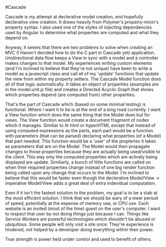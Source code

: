 #Cascade

Cascade is my attempt at declerative model creation, and hopefully declerative view creation.  It draws heavily from Polymer's property-mixin's property syntax.  I also used one of the styles of injecting dependencies used by Angular to determine what properties are computed and what they depend on.

Anyway, it seems that there are two problems to solve when creating an MVC (I Haven't decided how to do the C part in Cascade yet) application.  Unidirectional data flow keeps a View in sync with a model and a controller makes changes to that model.  My experiences writing custom elements (and I'm inclined to believe that they're not unique) have been to write a model as a javascript class and call all of my 'update' functions that update the view from within my property setters.  The Cascade Model function does all of that logic automatically.  It takes an object of properties (examples are in the model.unit.js file) and creates a Directed Acyclic Graph that shows which properties depend (are computed from) other properties.

That's the part of Cascade which (based on some minimal testing) is functional.  Where I want it to be is at the end of a long road currently.  I want a View function which does the same thing that the Model does but for views.  The View function would create a document fragment of nodes which it manages.  Similiar to lit-html or hyperHTML except that instead of using computed expressions as the parts, each part would be a function with parameters (that can be parsed) declaring what properties (of a Model) that part needed.  This function would be a 'user' of the propteries it takes as parameters that are on the Model.  The Model would then propagate changes to those properties because they are actually being used/visible to the client.  This way only the computed properties which are actively being displayed are update.  Similiarly, a bunch of little functions are called on when their required properties change instead of one big render function being called upon any change that occurs to the Model.  I'm inclined to believe that this would be faster even though the declerative Model/View -> imperative Model/View adds a great deal of extra indevidual computation.  

Even if it isn't the fastest solution to the problem, my goal is to be a stab at the most efficient solution.  I think that we should be wary of a meer persuit of speed, potentially at the expense of memory use, or CPU use.  Each website is an invited (most of the time) guest on the user's computer.  I want to respect that user by not doing things just because I can.  Things like Service Workers are powerful technologies which shouldn't be abused or ubiquitous.  Some people will only visit a site once.  They're experience is hindered, not helped by a developer doing everything within their power.

True strength is power held under control and used to benefit of others.